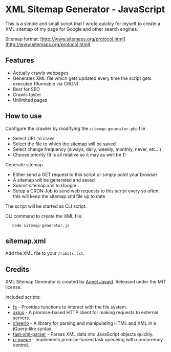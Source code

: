 # XML Sitemap Generator - JavaScript

This is a simple and small script that I wrote quickly for myself to create a XML sitemap of my page for Google and other search engines.

Sitemap format: [http://www.sitemaps.org/protocol.html](http://www.sitemaps.org/protocol.html)

## Features
 - Actually crawls webpages
 - Generates XML file which gets updated every time the script gets executed (Runnable via CRON)
 - Best for SEO
 - Crawls faster
 - Unlimited pages

## How to use
Configure the crawler by modifying the `sitemap-generator.php` file
 - Select URL to crawl
 - Select the file to which the sitemap will be saved
 - Select change frequency (always, daily, weekly, monthly, never, etc...)
 - Choose priority (It is all relative so it may as well be 1)

Generate sitemap
 - Either send a GET request to this script or simply point your browser
 - A sitemap will be generated and saved
 - Submit sitemap.xml to Google
 - Setup a CRON Job to send web requests to this script every so often, this will keep the sitemap.xml file up to date

The script will be started as CLI script.

CLI command to create the XML file:

```
   node sitemap-generator.js
```


## sitemap.xml
Add the XML file to your `/robots.txt`.

## Credits

XML Sitemap Generator is created by [Aqeel Javaid](https://www.linkedin.com/in/aqeeljavaid/). Released under the MIT license.

Included scripts:

 - [fs](#) - Provides functions to interact with the file system.
 - [axios](https://github.com/axios/axios) - A promise-based HTTP client for making requests to external servers.
 - [cheerio](https://github.com/cheeriojs/cheerio) - A library for parsing and manipulating HTML and XML in a jQuery-like syntax.
 - [fast-xml-parser](https://github.com/NaturalIntelligence/fast-xml-parser) - Parses XML data into JavaScript objects quickly.
 - [p-queue](https://github.com/sindresorhus/p-queue) - Implements promise-based task queueing with concurrency control.
